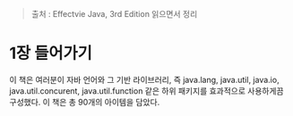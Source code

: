 > 출처 : Effectvie Java, 3rd Edition 읽으면서 정리

# 1장 들어가기
이 책은 여러분이 자바 언어와 그 기반 라이브러리, 즉 java.lang, java.util, java.io, java.util.concurent, java.util.function
같은 하위 패키지를 효과적으로 사용하게끔 구성했다. 이 책은 총 90개의 아이템을 담았다.
 